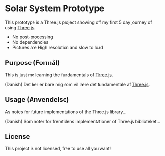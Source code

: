 # Solar System Prototype

This prototype is a Three.js project showing off my first 5 day journey of using [Three.js](https://threejs.org/).

* No post-processing
* No dependencies
* Pictures are High resolution and slow to load

## Purpose (Formål)

This is just me learning the fundamentals of [Three.js](https://threejs.org/).

(Danish) Det her er bare mig som vil lære det fundamentale af [Three.js](https://threejs.org/).

## Usage (Anvendelse)
As notes for future implementations of the Three.js library...

(Danish) Som noter for fremtidens implementationer of Three.js biblioteket...

## License
This project is not licensed, free to use all you want!
